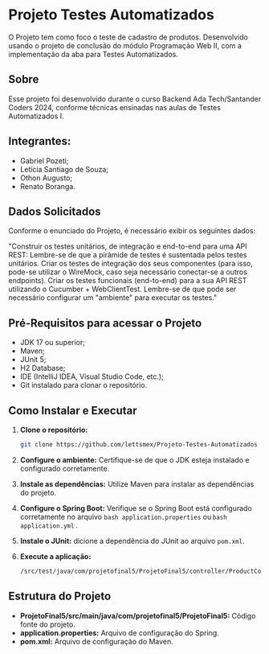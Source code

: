 # Projeto Testes Automatizados

O Projeto tem como foco o teste de cadastro de produtos. Desenvolvido usando o projeto de conclusão do módulo Programação Web II, com a implementação da aba para Testes Automatizados.


## Sobre

Esse projeto foi desenvolvido durante o curso Backend Ada Tech/Santander Coders 2024, conforme técnicas ensinadas nas aulas de Testes Automatizados I.

## Integrantes:
- Gabriel Pozeti;
- Letícia Santiago de Souza;
- Othon Augusto;
- Renato Boranga.


## Dados Solicitados

Conforme o enunciado do Projeto, é necessário exibir os seguintes dados:

"Construir os testes unitários, de integração e end-to-end para uma API REST:
Lembre-se de que a pirâmide de testes é sustentada pelos testes unitários.
Criar os testes de integração dos seus componentes (para isso, pode-se utilizar o WireMock, caso seja necessário conectar-se a outros endpoints).
Criar os testes funcionais (end-to-end) para a sua API REST utilizando o Cucumber + WebClientTest.
Lembre-se de que pode ser necessário configurar um "ambiente" para executar os testes."

## Pré-Requisitos para acessar o Projeto

* JDK 17 ou superior;
* Maven;
* ⁠JUnit 5;
* H2 Database;
* IDE (IntelliJ IDEA, Visual Studio Code, etc.);
* Git instalado para clonar o repositório.

## Como Instalar e Executar

1. **Clone o repositório:**
   ```bash
   git clone https://github.com/lettsmex/Projeto-Testes-Automatizados
   ```

2. **Configure o ambiente:**
Certifique-se de que o JDK esteja instalado e configurado corretamente.

3. **⁠Instale as dependências:**
Utilize Maven para instalar as dependências do projeto.

4. **Configure o Spring Boot:**
Verifique se o Spring Boot está configurado corretamente no arquivo ```bash ⁠application.properties``` ou ```bash application.yml``` .

5. **⁠Instale o JUnit:**
dicione a dependência do JUnit ao arquivo ```pom.xml```.

6. **Execute a aplicação:**
   ```bash
   /src/test/java/com/projetofinal5/ProjetoFinal5/controller/ProductControllerTest
   ```
   

## Estrutura do Projeto

* **ProjetoFinal5/src/main/java/com/projetofinal5/ProjetoFinal5:** Código fonte do projeto.
* **application.properties:** Arquivo de configuração do Spring.
* **pom.xml:** Arquivo de configuração do Maven.
